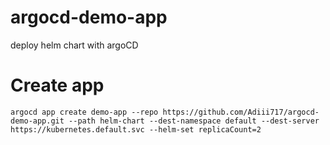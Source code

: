 # argocd-demo-app
deploy helm chart with argoCD



# Create app

```shell
argocd app create demo-app --repo https://github.com/Adiii717/argocd-demo-app.git --path helm-chart --dest-namespace default --dest-server https://kubernetes.default.svc --helm-set replicaCount=2
```
